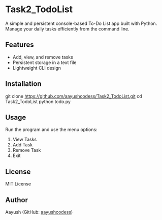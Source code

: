 # Task2_TodoList

A simple and persistent console-based To-Do List app built with Python.
Manage your daily tasks efficiently from the command line.

## Features
- Add, view, and remove tasks
- Persistent storage in a text file
- Lightweight CLI design

## Installation
git clone https://github.com/aayushcodess/Task2_TodoList.git
cd Task2_TodoList
python todo.py

## Usage
Run the program and use the menu options:
1. View Tasks
2. Add Task
3. Remove Task
4. Exit

## License
MIT License

## Author
Aayush (GitHub: [aayushcodess](https://github.com/aayushcodess))
